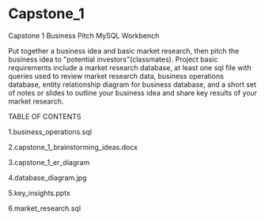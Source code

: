 # Capstone_1
Capstone 1 Business Pitch MySQL Workbench

Put together a business idea and basic market research, then pitch the business idea to "potential investors"(classmates). Project basic requirements include a market research database, at least one sql file with queries used to review market research data, business operations database, entity relationship diagram for business database, and a short set of notes or slides to outline your business idea and share key results of your market research.

TABLE OF CONTENTS

  1.business_operations.sql
  
  2.capstone_1_brainstorming_ideas.docx
  
  3.capstone_1_er_diagram
  
  4.database_diagram.jpg
  
  5.key_insights.pptx
  
  6.market_research.sql
  
